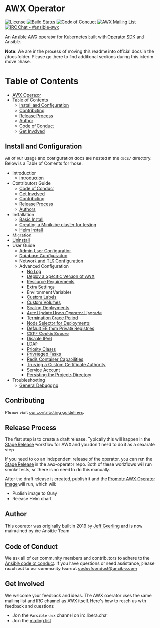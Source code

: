 # AWX Operator

[![License](https://img.shields.io/badge/License-Apache%202.0-blue.svg)](https://opensource.org/licenses/Apache-2.0)
[![Build Status](https://github.com/ansible/awx-operator/workflows/CI/badge.svg?event=push)](https://github.com/ansible/awx-operator/actions)
[![Code of Conduct](https://img.shields.io/badge/code%20of%20conduct-Ansible-yellow.svg)](https://docs.ansible.com/ansible/latest/community/code_of_conduct.html) 
[![AWX Mailing List](https://img.shields.io/badge/mailing%20list-AWX-orange.svg)](https://groups.google.com/g/awx-project)
[![IRC Chat - #ansible-awx](https://img.shields.io/badge/IRC-%23ansible--awx-blueviolet.svg)](https://libera.chat)

An [Ansible AWX](https://github.com/ansible/awx) operator for Kubernetes built with [Operator SDK](https://github.com/operator-framework/operator-sdk) and Ansible.

<!-- Regenerate this table of contents using https://github.com/ekalinin/github-markdown-toc -->
<!-- gh-md-toc --insert README.md -->
<!--ts-->

**Note**: We are in the process of moving this readme into official docs in the /docs folder. Please go there to find additional sections during this interim move phase.


Table of Contents
=================

- [AWX Operator](#awx-operator)
- [Table of Contents](#table-of-contents)
  - [Install and Configuration](#install-and-configuration)
  - [Contributing](#contributing)
  - [Release Process](#release-process)
  - [Author](#author)
  - [Code of Conduct](#code-of-conduct)
  - [Get Involved](#get-involved)

<!-- Created by https://github.com/ekalinin/github-markdown-toc -->

<!--te-->



## Install and Configuration

All of our usage and configuration docs are nested in the `docs/` directory. Below is a Table of Contents for those.

- Introduction
  - [Introduction](./docs/introduction/introduction.md)
- Contributors Guide
  - [Code of Conduct](./docs/contributors-guide/code-of-conduct.md)
  - [Get Involved](./docs/contributors-guide/get-involved.md)
  - [Contributing](./docs/contributors-guide/contributing.md)
  - [Release Process](./docs/contributors-guide/release-process.md)
  - [Authors](./docs/contributors-guide/author.md)
- Installation
  - [Basic Install](./docs/installation/basic-install.md)
  - [Creating a Minikube cluster for testing](./docs/installation/creating-a-minikube-cluster-for-testing.md)
  - [Helm Install](./docs/installation/helm-install-on-existing-cluster.md)
- [Migration](./docs/migration/migration.md)
- [Uninstall](./docs/uninstall/uninstall.md)
- User Guide
  - [Admin User Configuration](./docs/user-guide/admin-user-account-configuration.md)
  - [Database Configuration](./docs/user-guide/database-configuration.md)
  - [Network and TLS Configuration](./docs/user-guide/network-and-tls-configuration.md)
  - Advanced Configuration
    - [No Log](./docs/user-guide/advanced-configuration/no-log.md)
    - [Deploy a Specific Version of AWX](./docs/user-guide/advanced-configuration/deploying-a-specific-version-of-awx.md)
    - [Resource Requirements](./docs/user-guide/advanced-configuration/containers-resource-requirements.md)
    - [Extra Settings](./docs/user-guide/advanced-configuration/extra-settings.md)
    - [Environment Variables](./docs/user-guide/advanced-configuration/exporting-environment-variables-to-containers.md)
    - [Custom Labels](./docs/user-guide/advanced-configuration/labeling-operator-managed-objects.md)
    - [Custom Volumes](./docs/user-guide/advanced-configuration/custom-volume-and-volume-mount-options.md)
    - [Scaling Deployments](./docs/user-guide/advanced-configuration/scaling-the-web-and-task-pods-independently.md)
    - [Auto Update Upon Operator Upgrade](./docs/user-guide/advanced-configuration/auto-upgrade.md)
    - [Termination Grace Period](./docs/user-guide/advanced-configuration/pods-termination-grace-period.md)
    - [Node Selector for Deployments](./docs/user-guide/advanced-configuration/assigning-awx-pods-to-specific-nodes.md)
    - [Default EE from Private Registries](./docs/user-guide/advanced-configuration/default-execution-environments-from-private-registries.md)
    - [CSRF Cookie Secure](./docs/user-guide/advanced-configuration/csrf-cookie-secure-setting.md)
    - [Disable IPv6](./docs/user-guide/advanced-configuration/disable-ipv6.md)
    - [LDAP](./docs/user-guide/advanced-configuration/enabling-ldap-integration-at-awx-bootstrap.md)
    - [Priority Clases](./docs/user-guide/advanced-configuration/priority-classes.md)
    - [Priveleged Tasks](./docs/user-guide/advanced-configuration/privileged-tasks.md)
    - [Redis Container Capabilities](./docs/user-guide/advanced-configuration/redis-container-capabilities.md)
    - [Trusting a Custom Certificate Authority](./docs/user-guide/advanced-configuration/trusting-a-custom-certificate-authority.md)
    - [Service Account](./docs/user-guide/advanced-configuration/service-account.md)
    - [Persisting the Projects Directory](./docs/user-guide/advanced-configuration/persisting-projects-directory.md)
- Troubleshooting
  - [General Debugging](./docs/troubleshooting/debugging.md)


## Contributing

Please visit [our contributing guidelines](https://github.com/ansible/awx-operator/blob/devel/CONTRIBUTING.md).

## Release Process

The first step is to create a draft release. Typically this will happen in the [Stage Release](https://github.com/ansible/awx/blob/devel/.github/workflows/stage.yml) workflow for AWX and you don't need to do it as a separate step.

If you need to do an independent release of the operator, you can run the [Stage Release](https://github.com/ansible/awx-operator/blob/devel/.github/workflows/stage.yml) in the awx-operator repo. Both of these workflows will run smoke tests, so there is no need to do this manually.

After the draft release is created, publish it and the [Promote AWX Operator image](https://github.com/ansible/awx-operator/blob/devel/.github/workflows/promote.yaml) will run, which will:

- Publish image to Quay
- Release Helm chart

## Author

This operator was originally built in 2019 by [Jeff Geerling](https://www.jeffgeerling.com) and is now maintained by the Ansible Team

## Code of Conduct

We ask all of our community members and contributors to adhere to the [Ansible code of conduct](http://docs.ansible.com/ansible/latest/community/code_of_conduct.html). If you have questions or need assistance, please reach out to our community team at [codeofconduct@ansible.com](mailto:codeofconduct@ansible.com)

## Get Involved

We welcome your feedback and ideas. The AWX operator uses the same mailing list and IRC channel as AWX itself. Here's how to reach us with feedback and questions:

- Join the `#ansible-awx` channel on irc.libera.chat
- Join the [mailing list](https://groups.google.com/forum/#!forum/awx-project)
